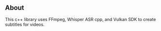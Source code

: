 
## About
This c++ library uses FFmpeg, Whisper ASR cpp, and Vulkan SDK to create subtitles for videos. 

